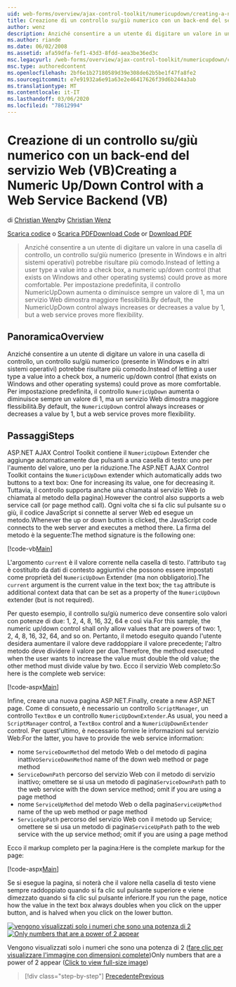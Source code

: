```yaml
---
uid: web-forms/overview/ajax-control-toolkit/numericupdown/creating-a-numeric-up-down-control-with-a-web-service-backend-vb
title: Creazione di un controllo su/giù numerico con un back-end del servizio Web (VB) | Microsoft Docs
author: wenz
description: Anziché consentire a un utente di digitare un valore in una casella di controllo, un controllo su/giù numerico (presente in Windows e in altri sistemi operativi) potrebbe rivelarsi più c...
ms.author: riande
ms.date: 06/02/2008
ms.assetid: afa59dfa-fef1-43d3-8fdd-aea3be36ed3c
msc.legacyurl: /web-forms/overview/ajax-control-toolkit/numericupdown/creating-a-numeric-up-down-control-with-a-web-service-backend-vb
msc.type: authoredcontent
ms.openlocfilehash: 2bf6e1b27180589d39e308de62b5be1f47fa8fe2
ms.sourcegitcommit: e7e91932a6e91a63e2e46417626f39d6b244a3ab
ms.translationtype: MT
ms.contentlocale: it-IT
ms.lasthandoff: 03/06/2020
ms.locfileid: "78612994"
---
```

# <a name="creating-a-numeric-updown-control-with-a-web-service-backend-vb"></a><span data-ttu-id="a1417-103">Creazione di un controllo su/giù numerico con un back-end del servizio Web (VB)</span><span class="sxs-lookup"><span data-stu-id="a1417-103">Creating a Numeric Up/Down Control with a Web Service Backend (VB)</span></span>

<span data-ttu-id="a1417-104">di [Christian Wenz](https://github.com/wenz)</span><span class="sxs-lookup"><span data-stu-id="a1417-104">by [Christian Wenz](https://github.com/wenz)</span></span>

<span data-ttu-id="a1417-105">[Scarica codice](https://download.microsoft.com/download/9/3/f/93f8daea-bebd-4821-833b-95205389c7d0/numericupdown1.vb.zip) o [Scarica PDF](https://download.microsoft.com/download/2/d/c/2dc10e34-6983-41d4-9c08-f78f5387d32b/numericupdown1VB.pdf)</span><span class="sxs-lookup"><span data-stu-id="a1417-105">[Download Code](https://download.microsoft.com/download/9/3/f/93f8daea-bebd-4821-833b-95205389c7d0/numericupdown1.vb.zip) or [Download PDF](https://download.microsoft.com/download/2/d/c/2dc10e34-6983-41d4-9c08-f78f5387d32b/numericupdown1VB.pdf)</span></span>

> <span data-ttu-id="a1417-106">Anziché consentire a un utente di digitare un valore in una casella di controllo, un controllo su/giù numerico (presente in Windows e in altri sistemi operativi) potrebbe risultare più comodo.</span><span class="sxs-lookup"><span data-stu-id="a1417-106">Instead of letting a user type a value into a check box, a numeric up/down control (that exists on Windows and other operating systems) could prove as more comfortable.</span></span> <span data-ttu-id="a1417-107">Per impostazione predefinita, il controllo NumericUpDown aumenta o diminuisce sempre un valore di 1, ma un servizio Web dimostra maggiore flessibilità.</span><span class="sxs-lookup"><span data-stu-id="a1417-107">By default, the NumericUpDown control always increases or decreases a value by 1, but a web service proves more flexibility.</span></span>

## <a name="overview"></a><span data-ttu-id="a1417-108">Panoramica</span><span class="sxs-lookup"><span data-stu-id="a1417-108">Overview</span></span>

<span data-ttu-id="a1417-109">Anziché consentire a un utente di digitare un valore in una casella di controllo, un controllo su/giù numerico (presente in Windows e in altri sistemi operativi) potrebbe risultare più comodo.</span><span class="sxs-lookup"><span data-stu-id="a1417-109">Instead of letting a user type a value into a check box, a numeric up/down control (that exists on Windows and other operating systems) could prove as more comfortable.</span></span> <span data-ttu-id="a1417-110">Per impostazione predefinita, il controllo `NumericUpDown` aumenta o diminuisce sempre un valore di 1, ma un servizio Web dimostra maggiore flessibilità.</span><span class="sxs-lookup"><span data-stu-id="a1417-110">By default, the `NumericUpDown` control always increases or decreases a value by 1, but a web service proves more flexibility.</span></span>

## <a name="steps"></a><span data-ttu-id="a1417-111">Passaggi</span><span class="sxs-lookup"><span data-stu-id="a1417-111">Steps</span></span>

<span data-ttu-id="a1417-112">ASP.NET AJAX Control Toolkit contiene il `NumericUpDown` Extender che aggiunge automaticamente due pulsanti a una casella di testo: uno per l'aumento del valore, uno per la riduzione.</span><span class="sxs-lookup"><span data-stu-id="a1417-112">The ASP.NET AJAX Control Toolkit contains the `NumericUpDown` extender which automatically adds two buttons to a text box: One for increasing its value, one for decreasing it.</span></span> <span data-ttu-id="a1417-113">Tuttavia, il controllo supporta anche una chiamata al servizio Web (o chiamata al metodo della pagina).</span><span class="sxs-lookup"><span data-stu-id="a1417-113">However the control also supports a web service call (or page method call).</span></span> <span data-ttu-id="a1417-114">Ogni volta che si fa clic sul pulsante su o giù, il codice JavaScript si connette al server Web ed esegue un metodo.</span><span class="sxs-lookup"><span data-stu-id="a1417-114">Whenever the up or down button is clicked, the JavaScript code connects to the web server and executes a method there.</span></span> <span data-ttu-id="a1417-115">La firma del metodo è la seguente:</span><span class="sxs-lookup"><span data-stu-id="a1417-115">The method signature is the following one:</span></span>

[!code-vb[Main](creating-a-numeric-up-down-control-with-a-web-service-backend-vb/samples/sample1.vb)]

<span data-ttu-id="a1417-116">L'argomento `current` è il valore corrente nella casella di testo. l'attributo `tag` è costituito da dati di contesto aggiuntivi che possono essere impostati come proprietà del `NumericUpDown` Extender (ma non obbligatorio).</span><span class="sxs-lookup"><span data-stu-id="a1417-116">The `current` argument is the current value in the text box; the `tag` attribute is additional context data that can be set as a property of the `NumericUpDown` extender (but is not required).</span></span>

<span data-ttu-id="a1417-117">Per questo esempio, il controllo su/giù numerico deve consentire solo valori con potenze di due: 1, 2, 4, 8, 16, 32, 64 e così via.</span><span class="sxs-lookup"><span data-stu-id="a1417-117">For this sample, the numeric up/down control shall only allow values that are powers of two: 1, 2, 4, 8, 16, 32, 64, and so on.</span></span> <span data-ttu-id="a1417-118">Pertanto, il metodo eseguito quando l'utente desidera aumentare il valore deve raddoppiare il valore precedente; l'altro metodo deve dividere il valore per due.</span><span class="sxs-lookup"><span data-stu-id="a1417-118">Therefore, the method executed when the user wants to increase the value must double the old value; the other method must divide value by two.</span></span> <span data-ttu-id="a1417-119">Ecco il servizio Web completo:</span><span class="sxs-lookup"><span data-stu-id="a1417-119">So here is the complete web service:</span></span>

[!code-aspx[Main](creating-a-numeric-up-down-control-with-a-web-service-backend-vb/samples/sample2.aspx)]

<span data-ttu-id="a1417-120">Infine, creare una nuova pagina ASP.NET.</span><span class="sxs-lookup"><span data-stu-id="a1417-120">Finally, create a new ASP.NET page.</span></span> <span data-ttu-id="a1417-121">Come di consueto, è necessario un controllo `ScriptManager`, un controllo `TextBox` e un controllo `NumericUpDownExtender`.</span><span class="sxs-lookup"><span data-stu-id="a1417-121">As usual, you need a `ScriptManager` control, a `TextBox` control and a `NumericUpDownExtender` control.</span></span> <span data-ttu-id="a1417-122">Per quest'ultimo, è necessario fornire le informazioni sul servizio Web:</span><span class="sxs-lookup"><span data-stu-id="a1417-122">For the latter, you have to provide the web service information:</span></span>

- <span data-ttu-id="a1417-123">nome `ServiceDownMethod` del metodo Web o del metodo di pagina inattivo</span><span class="sxs-lookup"><span data-stu-id="a1417-123">`ServiceDownMethod` name of the down web method or page method</span></span>
- <span data-ttu-id="a1417-124">`ServiceDownPath` percorso del servizio Web con il metodo di servizio inattivo; omettere se si usa un metodo di pagina</span><span class="sxs-lookup"><span data-stu-id="a1417-124">`ServiceDownPath` path to the web service with the down service method; omit if you are using a page method</span></span>
- <span data-ttu-id="a1417-125">nome `ServiceUpMethod` del metodo Web o della pagina</span><span class="sxs-lookup"><span data-stu-id="a1417-125">`ServiceUpMethod` name of the up web method or page method</span></span>
- <span data-ttu-id="a1417-126">`ServiceUpPath` percorso del servizio Web con il metodo up Service; omettere se si usa un metodo di pagina</span><span class="sxs-lookup"><span data-stu-id="a1417-126">`ServiceUpPath` path to the web service with the up service method; omit if you are using a page method</span></span>

<span data-ttu-id="a1417-127">Ecco il markup completo per la pagina:</span><span class="sxs-lookup"><span data-stu-id="a1417-127">Here is the complete markup for the page:</span></span>

[!code-aspx[Main](creating-a-numeric-up-down-control-with-a-web-service-backend-vb/samples/sample3.aspx)]

<span data-ttu-id="a1417-128">Se si esegue la pagina, si noterà che il valore nella casella di testo viene sempre raddoppiato quando si fa clic sul pulsante superiore e viene dimezzato quando si fa clic sul pulsante inferiore.</span><span class="sxs-lookup"><span data-stu-id="a1417-128">If you run the page, notice how the value in the text box always doubles when you click on the upper button, and is halved when you click on the lower button.</span></span>

<span data-ttu-id="a1417-129">[![vengono visualizzati solo i numeri che sono una potenza di 2](creating-a-numeric-up-down-control-with-a-web-service-backend-vb/_static/image2.png)](creating-a-numeric-up-down-control-with-a-web-service-backend-vb/_static/image1.png)</span><span class="sxs-lookup"><span data-stu-id="a1417-129">[![Only numbers that are a power of 2 appear](creating-a-numeric-up-down-control-with-a-web-service-backend-vb/_static/image2.png)](creating-a-numeric-up-down-control-with-a-web-service-backend-vb/_static/image1.png)</span></span>

<span data-ttu-id="a1417-130">Vengono visualizzati solo i numeri che sono una potenza di 2 ([fare clic per visualizzare l'immagine con dimensioni complete](creating-a-numeric-up-down-control-with-a-web-service-backend-vb/_static/image3.png))</span><span class="sxs-lookup"><span data-stu-id="a1417-130">Only numbers that are a power of 2 appear ([Click to view full-size image](creating-a-numeric-up-down-control-with-a-web-service-backend-vb/_static/image3.png))</span></span>

> [!div class="step-by-step"]
> [<span data-ttu-id="a1417-131">Precedente</span><span class="sxs-lookup"><span data-stu-id="a1417-131">Previous</span></span>](creating-a-numeric-up-down-control-with-a-web-service-backend-cs.md)
